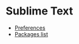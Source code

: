 # Sublime Text

- [Preferences](./Preferences.sublime-settings)
- [Packages list](./Preferences.sublime-settings)
